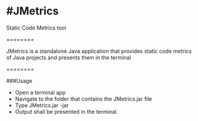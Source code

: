 #JMetrics
========

Static Code Metrics tool

========

JMetrics is a standalone Java application that provides static code metrics of Java projects and presents them in the terminal

========

###Usage
* Open a terminal app
* Navigate to the folder that contains the JMetrics.jar file
* Type JMetrics.jar -jar <path-to-the-folder-containing-the-Java-source-files>
* Output shall be presented in the terminal.




